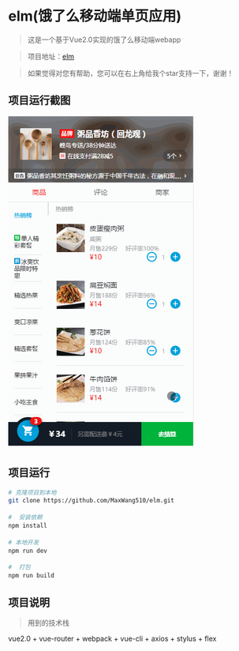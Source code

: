 # elm(饿了么移动端单页应用)

> 这是一个基于Vue2.0实现的饿了么移动端webapp

> 项目地址：[elm](https://github.com/MaxWang510/elm)

> 如果觉得对您有帮助，您可以在右上角给我个star支持一下，谢谢！

##  项目运行截图

![elm.gif](./resource/elm.gif)

##  项目运行

```bash
# 克隆项目到本地
git clone https://github.com/MaxWang510/elm.git

#  安装依赖
npm install

# 本地开发
npm run dev

#  打包
npm run build

```

##  项目说明

> 用到的技术栈

vue2.0 + vue-router + webpack + vue-cli + axios + stylus + flex



